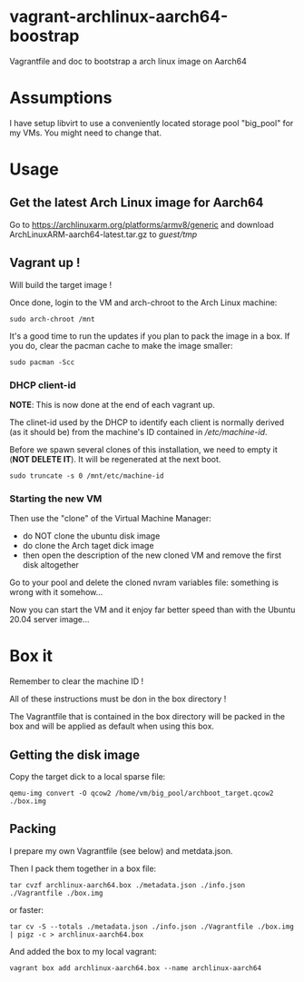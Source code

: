 # vagrant-archlinux-aarch64-boostrap
Vagrantfile and doc to bootstrap a arch linux image on Aarch64

# Assumptions

I have setup libvirt to use a conveniently located storage pool "big_pool" for my VMs. You might need to change that.

# Usage

## Get the latest Arch Linux image for Aarch64

Go to https://archlinuxarm.org/platforms/armv8/generic and download ArchLinuxARM-aarch64-latest.tar.gz to *guest/tmp*

## Vagrant up !

Will build the target image !

Once done, login to the VM and arch-chroot to the Arch Linux machine:
```
sudo arch-chroot /mnt
```

It's a good time to run the updates if you plan to pack the image in a box. If you do, clear the pacman cache to make the image smaller:
```
sudo pacman -Scc
```

### DHCP client-id

__NOTE__: This is now done at the end of each vagrant up.

The clinet-id used by the DHCP to identify each client is normally derived (as it should be) from the machine's ID contained in _/etc/machine-id_.

Before we spawn several clones of this installation, we need to empty it (**NOT DELETE IT**). It will be regenerated at the next boot.

```
sudo truncate -s 0 /mnt/etc/machine-id
```

### Starting the new VM

Then use the "clone" of the Virtual Machine Manager:
 - do NOT clone the ubuntu disk image
 - do clone the Arch taget dick image
 - then open the description of the new cloned VM and remove the first disk altogether

Go to your pool and delete the cloned nvram variables file: something is wrong with it somehow...

Now you can start the VM and it enjoy far better speed than with the Ubuntu 20.04 server image...

# Box it

Remember to clear the machine ID !

All of these instructions must be don in the box directory !

The Vagrantfile that is contained in the box directory will be packed in the box and will be applied as default when using this box.

## Getting the disk image

Copy the target dick to a local sparse file:
```
qemu-img convert -O qcow2 /home/vm/big_pool/archboot_target.qcow2 ./box.img
```

## Packing

I prepare my own Vagrantfile (see below) and metdata.json.

Then I pack them together in a box file:
```
tar cvzf archlinux-aarch64.box ./metadata.json ./info.json ./Vagrantfile ./box.img
```
or faster:
```
tar cv -S --totals ./metadata.json ./info.json ./Vagrantfile ./box.img | pigz -c > archlinux-aarch64.box
```

And added the box to my local vagrant:
```
vagrant box add archlinux-aarch64.box --name archlinux-aarch64
```
